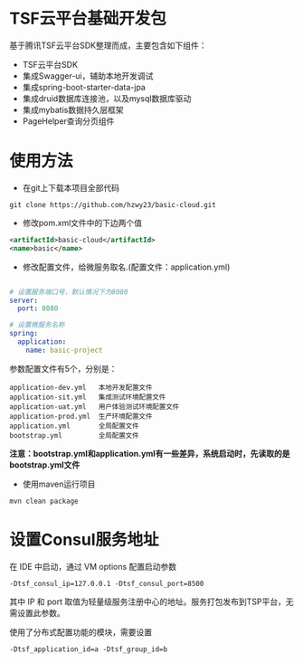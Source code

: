# TSF云平台基础开发包
基于腾讯TSF云平台SDK整理而成，主要包含如下组件：
- TSF云平台SDK
- 集成Swagger-ui，辅助本地开发调试
- 集成spring-boot-starter-data-jpa
- 集成druid数据库连接池，以及mysql数据库驱动
- 集成mybatis数据持久层框架
- PageHelper查询分页组件

# 使用方法
- 在git上下载本项目全部代码
```
git clone https://github.com/hzwy23/basic-cloud.git
```
- 修改pom.xml文件中的下边两个值
```xml
<artifactId>basic-cloud</artifactId>
<name>basic</name>
```
- 修改配置文件，给微服务取名.(配置文件：application.yml)
```yml

# 设置服务端口号，默认情况下为8080
server:
  port: 8080

# 设置微服务名称
spring:
  application:
    name: basic-project
```
参数配置文件有5个，分别是：
```properties
application-dev.yml   本地开发配置文件
application-sit.yml   集成测试环境配置文件
application-uat.yml   用户体验测试环境配置文件
application-prod.yml  生产环境配置文件
application.yml       全局配置文件
bootstrap.yml         全局配置文件
```
**注意：bootstrap.yml和application.yml有一些差异，系统启动时，先读取的是bootstrap.yml文件**
- 使用maven运行项目
```shell
mvn clean package
```

# 设置Consul服务地址
在 IDE 中启动，通过 VM options 配置启动参数
```properties
-Dtsf_consul_ip=127.0.0.1 -Dtsf_consul_port=8500
```
其中 IP 和 port 取值为轻量级服务注册中心的地址。服务打包发布到TSP平台，无需设置此参数。

使用了分布式配置功能的模块，需要设置
```properties
-Dtsf_application_id=a -Dtsf_group_id=b
```
